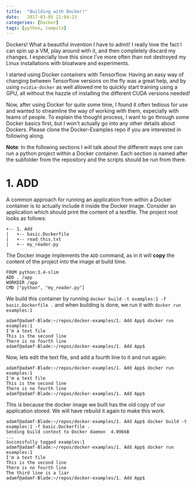 ```yaml
---
title:  "Building with Docker!"
date:   2017-03-05 21:04:23
categories: [Docker]
tags: [python, compile]
---
```

Dockers! What a beautiful invention I have to admit! I really love the fact I can spin up a VM, play around with it, and then completely discard my changes. I especially love this since I've more often than not destroyed my Linux installations with bloatware and experiments.

I started using Docker containers with Tensorflow. Having an easy way of changing between Tensorflow versions on the fly was a great help, and by using `nvidia-docker` as well allowed me to quickly start training using a GPU, all without the hazzle of installing the different CUDA versions needed!

Now, after using Docker for quite some time, I found it often tedious for use and wanted to streamline the way of working with them, especially with teams of people. To explain the thought process, I want to go through some Docker basics first, but I won't actually go into any other details about Dockers. Please clone the Docker-Examples repo if you are interested in following along. 

__Note__: In the following sections I will talk about the different ways one can run a python project within a Docker container. Each section is named after the subfolder from the repository and the scripts should be run from there.

# 1. ADD
A common approach for running an application from within a Docker container is to actually include it inside the Docker image. Consider an application which should print the content of a textfile. The project root looks as follows:

```
+-- 1. Add
|   +-- basic.Dockerfile
|   +-- read_this.txt
|   +-- my_reader.py
```
The Docker image implements the `ADD` command, as in it will __copy__ the content of the project into the image at build time.

``` docker
FROM python:3.4-slim
ADD . /app
WORKDIR /app
CMD ["python", "my_reader.py"]
```
We build this container by running `docker build -t examples:1 -f basic.Dockerfile .` and when building is done, we run it with `docker run examples:1`

``` shell
adamf@adamf-Blade:~/repos/docker-examples/1. Add App$ docker run examples:1
I'm a text file
This is the second line
There is no fourth line
adamf@adamf-Blade:~/repos/docker-examples/1. Add App$
```
Now, lets edit the text file, and add a fourth line to it and run again:

``` shell
adamf@adamf-Blade:~/repos/docker-examples/1. Add App$ docker run examples:1
I'm a text file
This is the second line
There is no fourth line
adamf@adamf-Blade:~/repos/docker-examples/1. Add App$
```
This is because the docker image we built has the old copy of our application stored. We will have rebuild it again to make this work.

``` shell
adamf@adamf-Blade:~/repos/docker-examples/1. Add App$ docker build -t examples:1 -f basic.Dockerfile .
Sending build context to Docker daemon  4.096kB
...
Successfully tagged examples:1
adamf@adamf-Blade:~/repos/docker-examples/1. Add App$ docker run examples:1
I'm a text file
This is the second line
There is no fourth line
The third line is a liar
adamf@adamf-Blade:~/repos/docker-examples/1. Add App$ 

```


[Docker-Examples]: https://github.com/Dammi87/docker-examples
[jekyll-gh]:   https://github.com/jekyll/jekyll
[jekyll-help]: https://github.com/jekyll/jekyll-help
